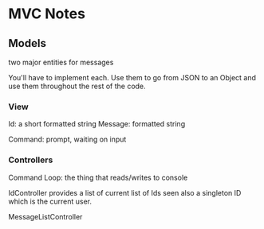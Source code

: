 # MVC Notes

## Models

two major entities for messages

You'll have to implement each. Use them to go from JSON to an Object and
use them throughout the rest of the code.

### View

Id: a short formatted string
Message: formatted string

Command: prompt, waiting on input

### Controllers

Command Loop: the thing that reads/writes to console

IdController
provides a list of current list of Ids seen
also a singleton ID which is the current user.

MessageListController
